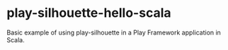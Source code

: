 play-silhouette-hello-scala
===========================

Basic example of using play-silhouette in a Play Framework application in Scala.
